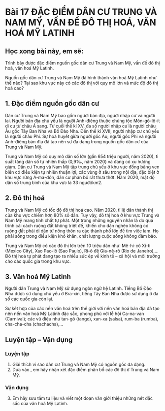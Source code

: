 # Bài 17 ĐẶC ĐIỂM DÂN CƯ TRUNG VÀ NAM MỸ, VẤN ĐỀ ĐÔ THỊ HOÁ, VĂN HOÁ MỸ LATINH

## Học xong bài này, em sẽ:
Trình bày được đặc điểm nguồn gốc dân cư Trung và Nam Mỹ, vấn đề đô thị hoá, văn hoá Mỹ Latinh.

Nguồn gốc dân cư Trung và Nam Mỹ đã hình thành văn hoá Mỹ Latinh như thế nào? Tại sao khu vực này có các đô thị với quy mô lớn và mức độ đô thị hoá cao?

## 1. Đặc điểm nguồn gốc dân cư

Dân cư Trung và Nam Mỹ bao gồm người bản địa, người nhập cư và người lai. Người bản địa chủ yếu là người Anh-điêng thuộc chủng tộc Môn-gô-lô-ít di cư từ châu Á sang. Từ cuối thế kỉ XV, đa số người nhập cư là người châu Âu gốc Tây Ban Nha và Bồ Đào Nha. Đến thế kỉ XVII, người nhập cư chủ yếu là người châu Phi. Sự hoà huyết giữa người gốc Âu, người gốc Phi và người Anh-điêng bản địa đã tạo nên sự đa dạng trong nguồn gốc dân cư của Trung và Nam Mỹ.

Trung và Nam Mỹ có quy mô dân số lớn (gần 654 triệu người, năm 2020), tỉ suất tăng dân số tự nhiên thấp (0,9‰, năm 2020) và đang có xu hướng giảm. Dân cư Trung và Nam Mỹ tập trung chủ yếu ở khu vực đồng bằng ven biển có điều kiện tự nhiên thuận lợi, các vùng ở sâu trong nội địa, đặc biệt ở khu vực rừng A-ma-dôn, dân cư phân bố rất thưa thớt. Năm 2020, mật độ dân số trung bình của khu vực là 33 người/km2.

## 2. Đô thị hoá

Trung và Nam Mỹ có tốc độ đô thị hoá cao. Năm 2020, tỉ lệ dân thành thị của khu vực chiếm hơn 80% số dân. Tuy vậy, đô thị hoá ở khu vực Trung và Nam Mỹ mang tính chất tự phát. Một trong những nguyên nhân là do quá trình cải cách ruộng đất không triệt để, khiến cho dân nghèo không có ruộng đất phải di dân từ nông thôn ra các thành phố lớn để tìm việc làm. Họ phải sống trong điều kiện khó khăn, chất lượng cuộc sống không đảm bảo.

Trung và Nam Mỹ có các đô thị lớn trên 10 triệu dân như: Mê-hi-cô Xi-ti (Mexico City), Xao Pao-lô (Sao Paulo), Ri-ô đê Gia-nê-rô (Rio de Janeiro),... Đô thị hoá tự phát đang tạo ra nhiều sức ép về kinh tế – xã hội và môi trường cho các quốc gia trong khu vực.

## 3. Văn hoá Mỹ Latinh

Người dân Trung và Nam Mỹ sử dụng ngôn ngữ hệ Latinh. Tiếng Bồ Đào Nha được sử dụng chủ yếu ở Bra-xin, tiếng Tây Ban Nha được sử dụng ở đa số các quốc gia còn lại.

Sự kết hợp của các nền văn hoá trên thế giới với nền văn hoá bản địa đã tạo nên nền văn hoá Mỹ Latinh đặc sắc, phong phú với lễ hội Ca-na-van (Carnival); các vũ điệu như tan-gô (tango), xan-xa (salsa), rum-ba (rumba), cha-cha-cha (chachacha),...

## Luyện tập – Vận dụng

### Luyện tập

1. Giải thích vì sao dân cư Trung và Nam Mỹ có nguồn gốc đa dạng.
2. Dựa vào , em hãy nhận xét đặc điểm phân bố các đô thị ở Trung và Nam Mỹ.

### Vận dụng

3. Em hãy sưu tầm tư liệu và viết một đoạn văn giới thiệu những nét đặc sắc của văn hoá Mỹ Latinh.
